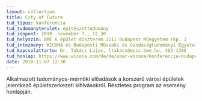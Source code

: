 ```yaml
---
layout: collection
title: City of Future
tud_tipus: konferencia
tud_tudomanyterulet: építészettudomány
tud_idopont: 2019. november 7., 12.30
tud_helyszin: BME K épület díszterem 1111 Budapest Műegyetem rkp. 3
tud_intezmeny: WICONA és Budapesti Műszaki és Gazdaságtudományi Egyetem Épületszerkezettani Tanszék
tud_kapcsolattarto: Dr. Takács Lajos, ltakacs@epsz.bme.hu, 463-1306
tud_honlap: https://www.wicona.com/de/de/uber-wicona/konferencia-budapest-2019/
date: 2018-11-07 12:30
---
```

Alkalmazott tudományos-mérnöki előadások a korszerű városi épületek jelentkező épületszerkezeti kihívásokról. Részletes program az esemény honlapján.